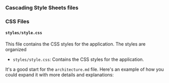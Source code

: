 

### Cascading Style Sheets files

### CSS Files

#### `styles/style.css`

This file contains the CSS styles for the application. The styles are organized

- `styles/style.css`: Contains the CSS styles for the application.

It's a good start for the `architecture.md` file. Here's an example of how you could expand it with more details and explanations: